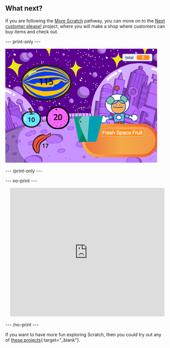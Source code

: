 ## What next?


If you are following the [More Scratch](https://projects.raspberrypi.org/en/raspberrypi/more-scratch) pathway, you can move on to the [Next customer please!](https://projects.raspberrypi.org/en/projects/next-customer-please) project, where you will make a shop where customers can buy items and check out.

--- print-only ---

![Next customer please](images/next-customer-please.png)

--- /print-only ---

--- no-print ---

<div class="scratch-preview" style="margin-left: 15px;">
  <iframe allowtransparency="true" width="485" height="402" src="https://scratch.mit.edu/projects/embed/528696418/?autostart=false" frameborder="0"></iframe>
</div>

--- /no-print ---

If you want to have more fun exploring Scratch, then you could try out any of [these projects](https://projects.raspberrypi.org/en/projects?software%5B%5D=scratch&curriculum%5B%5D=%201){:target="_blank"}.
